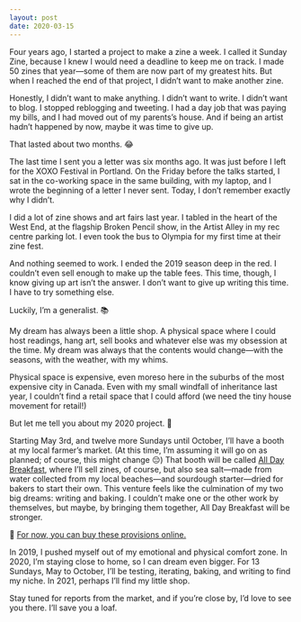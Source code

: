 ```yaml
---
layout: post
date: 2020-03-15
---
```


Four years ago, I started a project to make a zine a week. I called it Sunday Zine, because I knew I would need a deadline to keep me on track. I made 50 zines that year—some of them are now part of my greatest hits. But when I reached the end of that project, I didn’t want to make another zine.

Honestly, I didn’t want to make anything. I didn’t want to write. I didn’t want to blog. I stopped reblogging and tweeting. I had a day job that was paying my bills, and I had moved out of my parents’s house. And if being an artist hadn’t happened by now, maybe it was time to give up.

That lasted about two months. 😂

The last time I sent you a letter was six months ago. It was just before I left for the XOXO Festival in Portland. On the Friday before the talks started, I sat in the co-working space in the same building, with my laptop, and I wrote the beginning of a letter I never sent. Today, I don’t remember exactly why I didn’t.

I did a lot of zine shows and art fairs last year. I tabled in the heart of the West End, at the flagship Broken Pencil show, in the Artist Alley in my rec centre parking lot. I even took the bus to Olympia for my first time at their zine fest.

And nothing seemed to work. I ended the 2019 season deep in the red. I couldn’t even sell enough to make up the table fees. This time, though, I know giving up art isn’t the answer. I don’t want to give up writing this time. I have to try something else.

Luckily, I’m a generalist. 📚

My dream has always been a little shop. A physical space where I could host readings, hang art, sell books and whatever else was my obsession at the time. My dream was always that the contents would change—with the seasons, with the weather, with my whims.

Physical space is expensive, even moreso here in the suburbs of the most expensive city in Canada. Even with my small windfall of inheritance last year, I couldn’t find a retail space that I could afford (we need the tiny house movement for retail!)

But let me tell you about my 2020 project. 🥖

Starting May 3rd, and twelve more Sundays until October, I’ll have a booth at my local farmer’s market. (At this time, I’m assuming it will go on as planned; of course, this might change 😔) That booth will be called [All Day Breakfast](http://alldaybreakfast.org/), where I’ll sell zines, of course, but also sea salt—made from water collected from my local beaches—and sourdough starter—dried for bakers to start their own. This venture feels like the culmination of my two big dreams: writing and baking. I couldn’t make one or the other work by themselves, but maybe, by bringing them together, All Day Breakfast will be stronger.

🍳 [For now, you can buy these provisions online.](http://alldaybreakfast.org/)

In 2019, I pushed myself out of my emotional and physical comfort zone. In 2020, I’m staying close to home, so I can dream even bigger. For 13 Sundays, May to October, I’ll be testing, iterating, baking, and writing to find my niche. In 2021, perhaps I’ll find my little shop.

Stay tuned for reports from the market, and if you’re close by, I’d love to see you there. I’ll save you a loaf.
